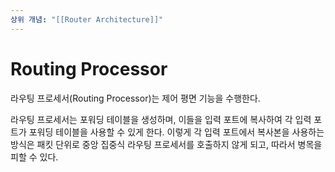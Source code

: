 ```yaml
---
상위 개념: "[[Router Architecture]]"
---
```

# Routing Processor
라우팅 프로세서(Routing Processor)는 제어 평면 기능을 수행한다. 

라우팅 프로세서는 포워딩 테이블을 생성하며, 이들을 입력 포트에 복사하여 각 입력 포트가 포워딩 테이블을 사용할 수 있게 한다. 이렇게 각 입력 포트에서 복사본을 사용하는 방식은 패킷 단위로 중앙 집중식 라우팅 프로세서를 호출하지 않게 되고, 따라서 병목을 피할 수 있다.